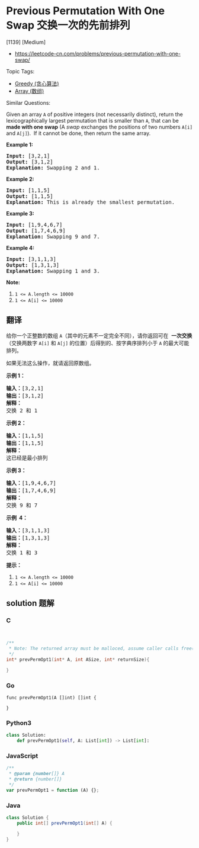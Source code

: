 # Previous Permutation With One Swap 交换一次的先前排列

[1139] [Medium]

- https://leetcode-cn.com/problems/previous-permutation-with-one-swap/

Topic Tags:

- [Greedy (贪心算法)](https://leetcode-cn.com/tag/greedy/)
- [Array (数组)](https://leetcode-cn.com/tag/array/)

Similar Questions:

Given an array `A` of positive integers (not necessarily distinct), return the lexicographically largest permutation that is smaller than `A`, that can be **made with one swap** (A _swap_ exchanges the positions of two numbers `A[i]` and `A[j]`).  If it cannot be done, then return the same array.

**Example 1:**

<pre><strong>Input: </strong>[3,2,1]
<strong>Output: </strong>[3,1,2]
<strong>Explanation: </strong>Swapping 2 and 1.
</pre>

**Example 2:**

<pre><strong>Input: </strong>[1,1,5]
<strong>Output: </strong>[1,1,5]
<strong>Explanation: </strong>This is already the smallest permutation.
</pre>

**Example 3:**

<pre><strong>Input: </strong>[1,9,4,6,7]
<strong>Output: </strong>[1,7,4,6,9]
<strong>Explanation: </strong>Swapping 9 and 7.
</pre>

**Example 4:**

<pre><strong>Input: </strong>[3,1,1,3]
<strong>Output: </strong>[1,3,1,3]
<strong>Explanation: </strong>Swapping 1 and 3.
</pre>

**Note:**

1.  `1 <= A.length <= 10000`
2.  `1 <= A[i] <= 10000`

## 翻译

给你一个正整数的数组 `A`（其中的元素不一定完全不同），请你返回可在  **一次交换**（交换两数字 `A[i]` 和 `A[j]` 的位置）后得到的、按字典序排列小于 `A` 的最大可能排列。

如果无法这么操作，就请返回原数组。

**示例 1：**

<pre><strong>输入：</strong>[3,2,1]
<strong>输出：</strong>[3,1,2]
<strong>解释：</strong>
交换 2 和 1
</pre>

**示例 2：**

<pre><strong>输入：</strong>[1,1,5]
<strong>输出：</strong>[1,1,5]
<strong>解释： </strong>
这已经是最小排列
</pre>

**示例 3：**

<pre><strong>输入：</strong>[1,9,4,6,7]
<strong>输出：</strong>[1,7,4,6,9]
<strong>解释：</strong>
交换 9 和 7
</pre>

**示例  4：**

<pre><strong>输入：</strong>[3,1,1,3]
<strong>输出：</strong>[1,3,1,3]
<strong>解释：
</strong>交换 1 和 3
</pre>

**提示：**

1.  `1 <= A.length <= 10000`
2.  `1 <= A[i] <= 10000`

## solution 题解

### C

```c


/**
 * Note: The returned array must be malloced, assume caller calls free().
 */
int* prevPermOpt1(int* A, int ASize, int* returnSize){

}
```

### Go

```golang
func prevPermOpt1(A []int) []int {

}
```

### Python3

```python
class Solution:
    def prevPermOpt1(self, A: List[int]) -> List[int]:
```

### JavaScript

```javascript
/**
 * @param {number[]} A
 * @return {number[]}
 */
var prevPermOpt1 = function (A) {};
```

### Java

```java
class Solution {
    public int[] prevPermOpt1(int[] A) {

    }
}
```
